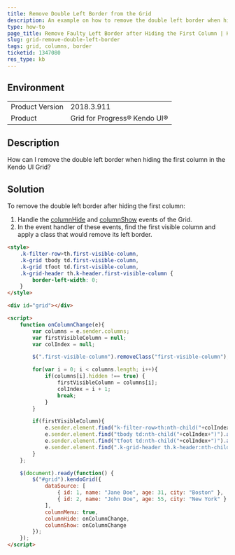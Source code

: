 ```yaml
---
title: Remove Double Left Border from the Grid
description: An example on how to remove the double left border when hiding the first column in the Kendo UI Grid.
type: how-to
page_title: Remove Faulty Left Border after Hiding the First Column | Kendo UI Grid
slug: grid-remove-double-left-border
tags: grid, columns, border
ticketid: 1347080
res_type: kb
---
```


## Environment
<table>
	<tr>
		<td>Product Version</td>
		<td>2018.3.911</td>
	</tr>
	<tr>
		<td>Product</td>
		<td>Grid for Progress® Kendo UI®</td>
	</tr>
</table>

## Description

How can I remove the double left border when hiding the first column in the Kendo UI Grid?

## Solution

To remove the double left border after hiding the first column:

1. Handle the [columnHide](https://docs.telerik.com/kendo-ui/api/javascript/ui/grid/events/columnhide) and [columnShow](https://docs.telerik.com/kendo-ui/api/javascript/ui/grid/events/columnshow) events of the Grid.
1. In the event handler of these events, find the first visible column and apply a class that would remove its left border.

```html
<style>
	.k-filter-row>th.first-visible-column,
	.k-grid tbody td.first-visible-column,
	.k-grid tfoot td.first-visible-column,
	.k-grid-header th.k-header.first-visible-column {
		border-left-width: 0;
	}
</style>

<div id="grid"></div>

<script>
	function onColumnChange(e){
		var columns = e.sender.columns;
		var firstVisibleColumn = null;
		var colIndex = null;

		$(".first-visible-column").removeClass("first-visible-column");

		for(var i = 0; i < columns.length; i++){
			if(columns[i].hidden !== true) {
				firstVisibleColumn = columns[i];
				colIndex = i + 1;
				break;
			}
		}

		if(firstVisibleColumn){
			e.sender.element.find("k-filter-row>th:nth-child("+colIndex+")").addClass("first-visible-column");
			e.sender.element.find("tbody td:nth-child("+colIndex+")").addClass("first-visible-column");
			e.sender.element.find("tfoot td:nth-child("+colIndex+")").addClass("first-visible-column");
			e.sender.element.find(".k-grid-header th.k-header:nth-child("+colIndex+")").addClass("first-visible-column");
		}
	};

	$(document).ready(function() {
		$("#grid").kendoGrid({
			dataSource: [
				{ id: 1, name: "Jane Doe", age: 31, city: "Boston" },
				{ id: 2, name: "John Doe", age: 55, city: "New York" }
			],
			columnMenu: true,
			columnHide: onColumnChange,
			columnShow: onColumnChange
		});
	});
</script>
```